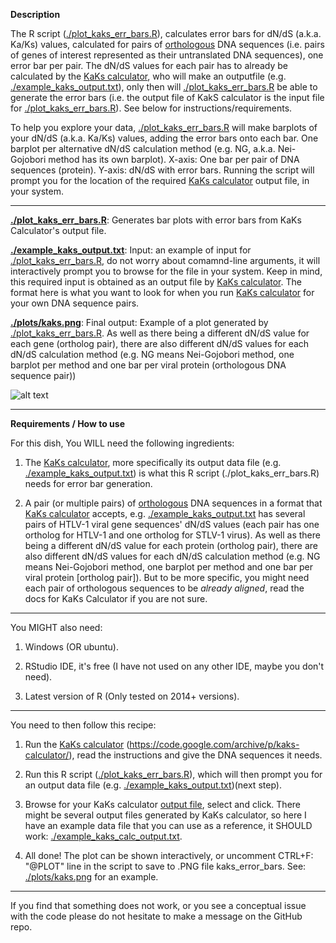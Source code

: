 **Description** 

The R script ([./plot_kaks_err_bars.R][3]), calculates error bars for dN/dS (a.k.a. Ka/Ks) values, calculated for pairs of [orthologous][1] DNA sequences (i.e. pairs of genes of interest represented as their untranslated DNA sequences), one error bar per pair. The dN/dS values for each pair has to already be calculated by the [KaKs calculator][2], who will make an outputfile (e.g. [./example_kaks_output.txt][4]), only then will [./plot_kaks_err_bars.R][3] be able to generate the error bars (i.e. the output file of KakS calculator is the input file for [./plot_kaks_err_bars.R][3]). See below for instructions/requirements.

To help you explore your data, [./plot_kaks_err_bars.R][3] will make barplots of your dN/dS (a.k.a. Ka/Ks) values, adding the error bars onto each bar. One barplot per alternative dN/dS calculation method (e.g. NG, a.k.a. Nei-Gojobori method has its own barplot). X-axis: One bar per pair of DNA sequences (protein). Y-axis:  dN/dS with error bars. Running the script will prompt you for the location of the required [KaKs calculator][2] output file, in your system.

--- 

[**./plot_kaks_err_bars.R**][3]: Generates bar plots with error bars from KaKs Calculator's output file.

[**./example_kaks_output.txt**][4]: Input: an example of input for [./plot_kaks_err_bars.R][3], do not worry about comamnd-line arguments, it will interactively prompt you to browse for the file in your system. Keep in mind, this required input is obtained as an output file by [KaKs calculator][2]. The format here is what you want to look for when you run [KaKs calculator][2] for your own DNA sequence pairs.

[**./plots/kaks.png**][5]: Final output: Example of a plot generated by [./plot_kaks_err_bars.R][3]. As well as there being a different dN/dS value for each gene (ortholog pair), there are also different dN/dS values for each dN/dS calculation method (e.g. NG means Nei-Gojobori method, one barplot per method and one bar per viral protein (orthologous DNA sequence pair))

![alt text][logo]

---
 
**Requirements / How to use**

For this dish, You WILL need the following ingredients: 

 1. The [KaKs calculator][2], more specifically its output data file (e.g. [./example_kaks_output.txt][4]) is what this R script (./plot_kaks_err_bars.R) needs for error bar generation. 

 2. A pair (or multiple pairs) of [orthologous][1] DNA sequences in a format that [KaKs calculator][2] accepts, e.g. [./example_kaks_output.txt][4] has several pairs of HTLV-1 viral gene sequences' dN/dS values (each pair has one ortholog for HTLV-1 and one ortholog for STLV-1 virus). As well as there being a different dN/dS value for each protein (ortholog pair), there are also different dN/dS values for each dN/dS calculation method (e.g. NG means Nei-Gojobori method, one barplot per method and one bar per viral protein [ortholog pair]). But to be more specific, you might need each pair of orthologous sequences to be *already aligned*, read the docs for KaKs Calculator if you are not sure.  

 
---

You MIGHT also need:

 1. Windows (OR ubuntu).

 2. RStudio IDE, it's free (I have not used on any other IDE, maybe you don't need).

 3. Latest version of R (Only tested on 2014+ versions).

---

You need to then follow this recipe: 

 1. Run the [KaKs calculator][2] (https://code.google.com/archive/p/kaks-calculator/), read the instructions and give the DNA sequences it needs.

 2. Run this R script ([./plot_kaks_err_bars.R][3]), which will then prompt you for an output data file (e.g. [./example_kaks_output.txt][4])(next step).

 3. Browse for your KaKs calculator [output file][4], select and click. There might be several output files generated by KaKs calculator, so here I have an example data file that you can use as a reference, it SHOULD work: [./example_kaks_calc_output.txt][4].

 4. All done! The plot can be shown interactively, or uncomment CTRL+F: "@PLOT" line in the script to save to .PNG file kaks_error_bars. See: [./plots/kaks.png][5] for an example.

---

If you find that something does not work, or you see a conceptual issue with the code please do not hesitate to make a message on the GitHub repo. 


[1]: http://homepage.usask.ca/~ctl271/857/def_homolog.shtml
[2]: https://code.google.com/archive/p/kaks-calculator/
[3]: https://github.com/a1ultima/kaks_error_bars/blob/master/plot_kaks_err_bars.R
[4]: https://github.com/a1ultima/kaks_error_bars/blob/master/example_kaks_output.txt
[5]: https://github.com/a1ultima/kaks_error_bars/blob/master/plots/kaks.png
[logo]: https://github.com/a1ultima/kaks_error_bars/blob/master/plots/kaks.png?raw=true "dN/dS values for HTLV-1 viral proteins (STLV-1 reference) calculated using different methods for dN/dS (one barplot per method)"